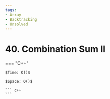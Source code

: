```yaml
---
tags:
- Array
- Backtracking
- Unsolved
---
```



# 40. Combination Sum II

=== "C++"

    $Time: O()$

    $Space: O()$

    ``` c++
    ```